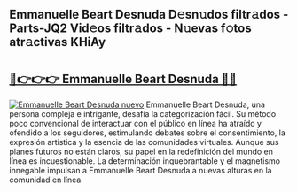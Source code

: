 ## Emmanuelle Beart Desnuda D𝚎sn𝚞dos filtr𝚊dos - Parts-JQ2 Vid𝚎os filtr𝚊dos - N𝚞evas f𝚘tos atr𝚊ctivas KHiAy

# <h2><a href="http://mb1i2o7.tromn.icu/?c=Emmanuelle+Beart+Desnuda">🔗👉👉👉 Emmanuelle Beart Desnuda 🔗🔗</a></h2>

[![Emmanuelle Beart Desnuda nuevo](https://i.imgur.com/pEAQMta.gif)](http://mb1i2o7.tromn.icu/?c=Emmanuelle+Beart+Desnuda)
Emmanuelle Beart Desnuda, una persona compleja e intrigante, desafía la categorización fácil. Su método poco convencional de interactuar con el público en línea ha atraído y ofendido a los seguidores, estimulando debates sobre el consentimiento, la expresión artística y la esencia de las comunidades virtuales. Aunque sus planes futuros no están claros, su papel en la redefinición del mundo en línea es incuestionable. La determinación inquebrantable y el magnetismo innegable impulsan a Emmanuelle Beart Desnuda a nuevas alturas en la comunidad en línea.
